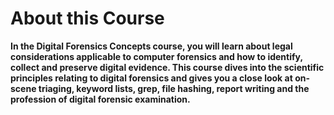 # About this Course

**In the Digital Forensics Concepts course, you will learn about legal considerations applicable to computer forensics and how to identify, collect and preserve digital evidence. This course dives into the scientific principles relating to digital forensics and gives you a close look at on-scene triaging, keyword lists, grep, file hashing, report writing and the profession of digital forensic examination.**
